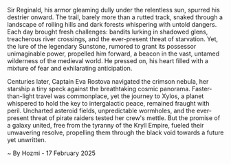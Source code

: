 
Sir Reginald, his armor gleaming dully under the relentless sun, spurred his destrier onward.  The trail, barely more than a rutted track, snaked through a landscape of rolling hills and dark forests whispering with untold dangers.  Each day brought fresh challenges: bandits lurking in shadowed glens, treacherous river crossings, and the ever-present threat of starvation. Yet, the lure of the legendary Sunstone, rumored to grant its possessor unimaginable power, propelled him forward, a beacon in the vast, untamed wilderness of the medieval world.  He pressed on, his heart filled with a mixture of fear and exhilarating anticipation.

Centuries later, Captain Eva Rostova navigated the crimson nebula, her starship a tiny speck against the breathtaking cosmic panorama.  Faster-than-light travel was commonplace, yet the journey to Xylos, a planet whispered to hold the key to intergalactic peace, remained fraught with peril.  Uncharted asteroid fields, unpredictable wormholes, and the ever-present threat of pirate raiders tested her crew's mettle.  But the promise of a galaxy united, free from the tyranny of the Kryll Empire, fueled their unwavering resolve, propelling them through the black void towards a future yet unwritten.

~ By Hozmi - 17 February 2025
